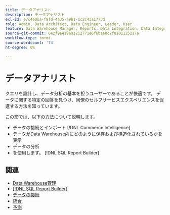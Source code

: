 ```yaml
---
title: データアナリスト
description: データアナリスト
exl-id: e7c4e0ba-f8fd-4a35-a9b1-1c2c43a1773d
role: Admin, Data Architect, Data Engineer, Leader, User
feature: Data Warehouse Manager, Reports, Data Integration, Data Integration
source-git-commit: 6e2f9e4a9e91212771e6f6baa8c2f8101125217a
workflow-type: tm+mt
source-wordcount: '74'
ht-degree: 0%

---
```


# データアナリスト

クエリを設計し、データ分析の基本を担うユーザーであることが快適です。 データに関する特定の回答を見つけ、同僚のセルフサービスエクスペリエンスを促進する方法を知っています。

この節では、以下の方法について説明します。
* データの接続とインポート [!DNL Commerce Intelligence]
* データがData Warehouse内にどのように保存および構造化されているかを表示
* データの分析
* を使用します。 [!DNL SQL Report Builder]

## 関連

* [Data Warehouse管理](../mbi/data-analyst/data-warehouse-mgr/tour-dwm.md)
* [[!DNL SQL Report Builder]](data-analyst/dev-reports/sql-rpt-bldr.md)
* [データの接続](../mbi/data-analyst/importing-data/connecting-data/connecting-data.md)
* [統合](../mbi/data-analyst/importing-data/integrations/magento.md)
* [予測](../mbi/data-analyst/analysis/forecasting.md)
